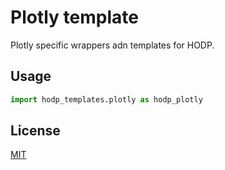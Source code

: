 # Plotly template

Plotly specific wrappers adn templates for HODP.

## Usage

```python
import hodp_templates.plotly as hodp_plotly
```

## License
[MIT](https://choosealicense.com/licenses/mit/)
